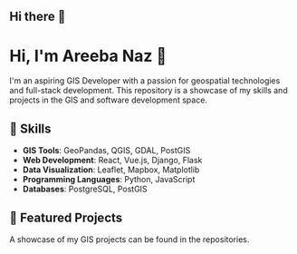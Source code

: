 ## Hi there 👋
# Hi, I'm Areeba Naz 👋

I'm an aspiring GIS Developer with a passion for geospatial technologies and full-stack development. This repository is a showcase of my skills and projects in the GIS and software development space.

## 🔧 Skills
- **GIS Tools**: GeoPandas, QGIS, GDAL, PostGIS
- **Web Development**: React, Vue.js, Django, Flask
- **Data Visualization**: Leaflet, Mapbox, Matplotlib
- **Programming Languages**: Python, JavaScript
- **Databases**: PostgreSQL, PostGIS

## 📂 Featured Projects
A showcase of my GIS projects can be found in the repositories.

<!--
**areebanaz941/areebanaz941** is a ✨ _special_ ✨ repository because its `README.md` (this file) appears on your GitHub profile.

Here are some ideas to get you started:

- 🔭 I’m currently working on ...
- 🌱 I’m currently learning ...
- 👯 I’m looking to collaborate on ...
- 🤔 I’m looking for help with ...
- 💬 Ask me about ...
- 📫 How to reach me: ...
- 😄 Pronouns: ...
- ⚡ Fun fact: ...
-->

